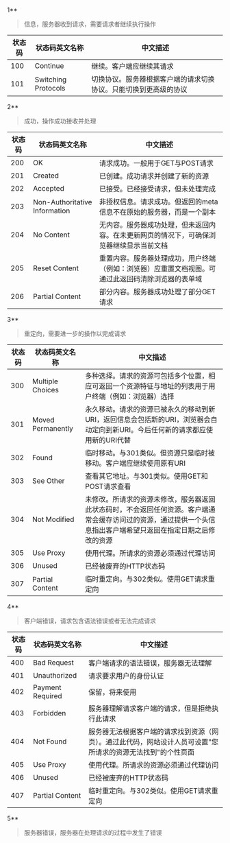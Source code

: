 1**
> 信息，服务器收到请求，需要请求者继续执行操作


状态码 | 状态码英文名称 | 中文描述
---|---|---
100 |Continue|继续。客户端应继续其请求
101 |Switching Protocols|切换协议。服务器根据客户端的请求切换协议。只能切换到更高级的协议


2**
> 成功，操作成功接收并处理

状态码 | 状态码英文名称 | 中文描述
---|---|---
200 |OK|请求成功。一般用于GET与POST请求
201 |Created|已创建。成功请求并创建了新的资源
202 |Accepted|已接受。已经接受请求，但未处理完成
203 |Non-Authoritative Information|非授权信息。请求成功。但返回的meta信息不在原始的服务器，而是一个副本
204 |No Content|无内容。服务器成功处理，但未返回内容。在未更新网页的情况下，可确保浏览器继续显示当前文档
205 |Reset Content|重置内容。服务器处理成功，用户终端（例如：浏览器）应重置文档视图。可通过此返回码清除浏览器的表单域
206 |Partial Content|部分内容。服务器成功处理了部分GET请求

3**
> 重定向，需要进一步的操作以完成请求

状态码 | 状态码英文名称 | 中文描述
---|---|---
300 |Multiple Choices|多种选择。请求的资源可包括多个位置，相应可返回一个资源特征与地址的列表用于用户终端（例如：浏览器）选择
301 |Moved Permanently|永久移动。请求的资源已被永久的移动到新URI，返回信息会包括新的URI，浏览器会自动定向到新URI。今后任何新的请求都应使用新的URI代替
302 |Found|临时移动。与301类似。但资源只是临时被移动。客户端应继续使用原有URI
303 |See Other|查看其它地址。与301类似。使用GET和POST请求查看
304 |Not Modified|未修改。所请求的资源未修改，服务器返回此状态码时，不会返回任何资源。客户端通常会缓存访问过的资源，通过提供一个头信息指出客户端希望只返回在指定日期之后修改的资源
305 |Use Proxy|使用代理。所请求的资源必须通过代理访问
306 |Unused|已经被废弃的HTTP状态码
307 |Partial Content|临时重定向。与302类似。使用GET请求重定向

4** 
> 客户端错误，请求包含语法错误或者无法完成请求

状态码 | 状态码英文名称 | 中文描述
---|---|---
400 |Bad Request|客户端请求的语法错误，服务器无法理解
401 |Unauthorized|请求要求用户的身份认证
402 |Payment Required|保留，将来使用
403 |Forbidden|服务器理解请求客户端的请求，但是拒绝执行此请求
404 |Not Found|服务器无法根据客户端的请求找到资源（网页）。通过此代码，网站设计人员可设置"您所请求的资源无法找到"的个性页面
405 |Use Proxy|使用代理。所请求的资源必须通过代理访问
406 |Unused|已经被废弃的HTTP状态码
407 |Partial Content|临时重定向。与302类似。使用GET请求重定向

5**
> 服务器错误，服务器在处理请求的过程中发生了错误

